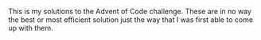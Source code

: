 This is my solutions to the Advent of Code challenge.
These are in no way the best or most efficient solution just the way that I was first able to come up with them.